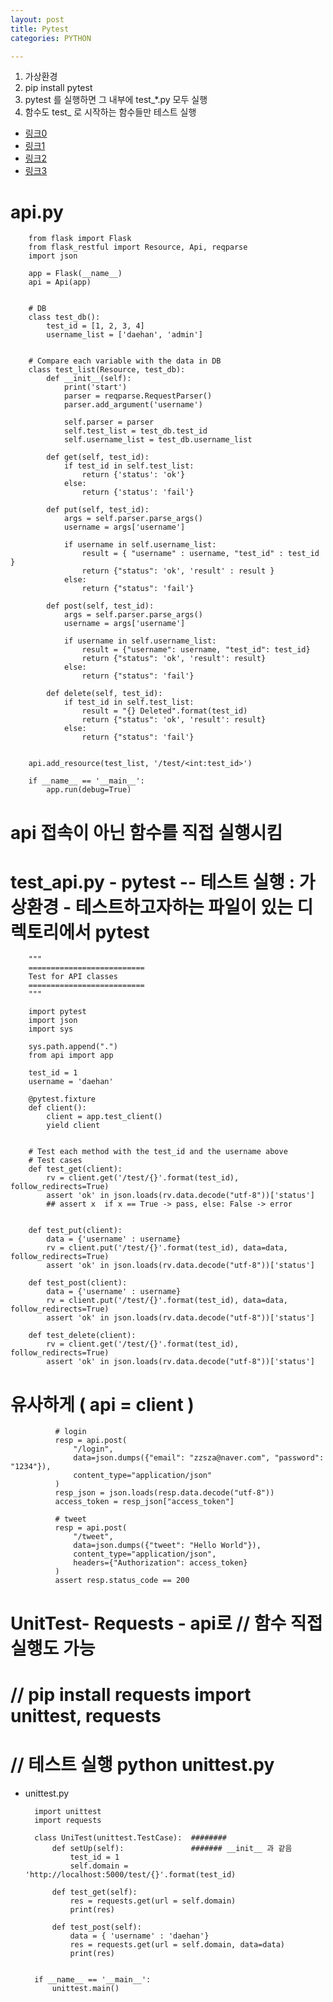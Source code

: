 ```yaml
---
layout: post
title: Pytest
categories: PYTHON

---
```


1. 가상환경
2. pip install pytest  
3. pytest 를 실행하면 그 내부에 test_*.py 모두 실행
4. 함수도 test_ 로 시작하는 함수들만 테스트 실행

* [링크0]
* [링크1]
* [링크2]
* [링크3]




# api.py


        from flask import Flask
        from flask_restful import Resource, Api, reqparse
        import json

        app = Flask(__name__)
        api = Api(app)


        # DB
        class test_db():
            test_id = [1, 2, 3, 4]
            username_list = ['daehan', 'admin']


        # Compare each variable with the data in DB
        class test_list(Resource, test_db):
            def __init__(self):
                print('start')
                parser = reqparse.RequestParser()
                parser.add_argument('username')

                self.parser = parser
                self.test_list = test_db.test_id
                self.username_list = test_db.username_list

            def get(self, test_id):
                if test_id in self.test_list:
                    return {'status': 'ok'}
                else:
                    return {'status': 'fail'}

            def put(self, test_id):
                args = self.parser.parse_args()
                username = args['username']

                if username in self.username_list:
                    result = { "username" : username, "test_id" : test_id }
                    return {"status": 'ok', 'result' : result }
                else:
                    return {"status": 'fail'}

            def post(self, test_id):
                args = self.parser.parse_args()
                username = args['username']

                if username in self.username_list:
                    result = {"username": username, "test_id": test_id}
                    return {"status": 'ok', 'result': result}
                else:
                    return {"status": 'fail'}

            def delete(self, test_id):
                if test_id in self.test_list:
                    result = "{} Deleted".format(test_id)
                    return {"status": 'ok', 'result': result}
                else:
                    return {"status": 'fail'}


        api.add_resource(test_list, '/test/<int:test_id>')

        if __name__ == '__main__':
            app.run(debug=True)
            
            
# api 접속이 아닌 함수를 직접 실행시킴
# test_api.py  - pytest  -- 테스트 실행 : 가상환경 - 테스트하고자하는 파일이 있는 디렉토리에서 pytest  



        """
        ==========================
        Test for API classes
        ==========================
        """

        import pytest
        import json
        import sys

        sys.path.append(".")
        from api import app

        test_id = 1
        username = 'daehan'

        @pytest.fixture
        def client():
            client = app.test_client()
            yield client


        # Test each method with the test_id and the username above
        # Test cases
        def test_get(client):
            rv = client.get('/test/{}'.format(test_id), follow_redirects=True)
            assert 'ok' in json.loads(rv.data.decode("utf-8"))['status']
            ## assert x  if x == True -> pass, else: False -> error
            

        def test_put(client):
            data = {'username' : username}
            rv = client.put('/test/{}'.format(test_id), data=data, follow_redirects=True)
            assert 'ok' in json.loads(rv.data.decode("utf-8"))['status']

        def test_post(client):
            data = {'username' : username}
            rv = client.put('/test/{}'.format(test_id), data=data, follow_redirects=True)
            assert 'ok' in json.loads(rv.data.decode("utf-8"))['status']

        def test_delete(client):
            rv = client.get('/test/{}'.format(test_id), follow_redirects=True)
            assert 'ok' in json.loads(rv.data.decode("utf-8"))['status']


# 유사하게  ( api = client )

              # login
              resp = api.post(
                  "/login",
                  data=json.dumps({"email": "zzsza@naver.com", "password": "1234"}),
                  content_type="application/json"
              )
              resp_json = json.loads(resp.data.decode("utf-8"))
              access_token = resp_json["access_token"]

              # tweet
              resp = api.post(
                  "/tweet",
                  data=json.dumps({"tweet": "Hello World"}),
                  content_type="application/json",
                  headers={"Authorization": access_token}
              )
              assert resp.status_code == 200
              
#  UnitTest- Requests  - api로 // 함수 직접 실행도 가능
# // pip install requests  import unittest, requests 
# // 테스트 실행 python unittest.py  

* unittest.py

        import unittest
        import requests

        class UniTest(unittest.TestCase):  ######## 
            def setUp(self):               ####### __init__ 과 같음
                test_id = 1
                self.domain = 'http://localhost:5000/test/{}'.format(test_id)

            def test_get(self):
                res = requests.get(url = self.domain)
                print(res)

            def test_post(self):
                data = { 'username' : 'daehan'}
                res = requests.get(url = self.domain, data=data)
                print(res)


        if __name__ == '__main__':
            unittest.main()






[링크0]: https://flask.palletsprojects.com/en/1.1.x/testing/
[링크1]: https://jybaek.tistory.com/806?category=478096
[링크2]: https://github.com/rampart81/python-backend-book/blob/master/chapter5/app.py
[링크3]: https://zzsza.github.io/development/2019/03/05/unit-test-with-flask/

